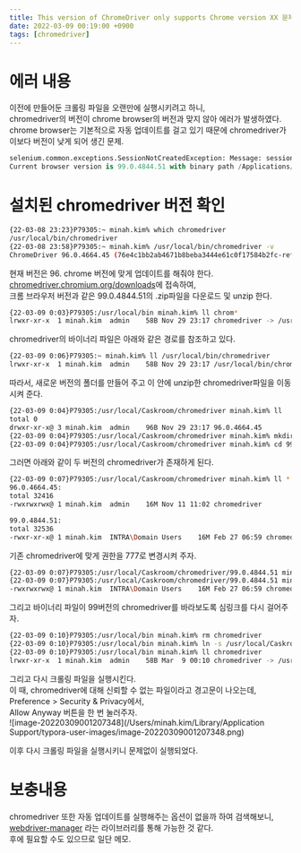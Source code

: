 ```yaml
---
title: This version of ChromeDriver only supports Chrome version XX 문제
date: 2022-03-09 00:19:00 +0900
tags: [chromedriver]
---
```


# 에러 내용

이전에 만들어둔 크롤링 파일을 오랜만에 실행시키려고 하니,   
chromedriver의 버전이 chrome browser의 버전과 맞지 않아 에러가 발생하였다.
chrome browser는 기본적으로 자동 업데이트를 걸고 있기 때문에 chromedriver가 이보다 버전이 낮게 되어 생긴 문제.

```python
selenium.common.exceptions.SessionNotCreatedException: Message: session not created: This version of ChromeDriver only supports Chrome version 96
Current browser version is 99.0.4844.51 with binary path /Applications/Google Chrome.app/Contents/MacOS/Google Chrome
```

# 설치된 chromedriver 버전 확인

```bash
{22-03-08 23:23}P79305:~ minah.kim% which chromedriver
/usr/local/bin/chromedriver
{22-03-08 23:58}P79305:~ minah.kim% /usr/local/bin/chromedriver -v
ChromeDriver 96.0.4664.45 (76e4c1bb2ab4671b8beba3444e61c0f17584b2fc-refs/branch-heads/4664@{#947})
```

현재 버전은 96. chrome 버전에 맞게 업데이트를 해줘야 한다.
[chromedriver.chromium.org/downloads](https://chromedriver.chromium.org/downloads)에 접속하여,   
크롬 브라우저 버전과 같은 99.0.4844.51의 .zip파일을 다운로드 및 unzip 한다.

```bash
{22-03-09 0:03}P79305:/usr/local/bin minah.kim% ll chrom*
lrwxr-xr-x  1 minah.kim  admin    58B Nov 29 23:17 chromedriver -> /usr/local/Caskroom/chromedriver/96.0.4664.45/chromedriver
```

chromedriver의 바이너리 파일은 아래와 같은 경로를 참조하고 있다.

```bash
{22-03-09 0:06}P79305:~ minah.kim% ll /usr/local/bin/chromedriver
lrwxr-xr-x  1 minah.kim  admin    58B Nov 29 23:17 /usr/local/bin/chromedriver -> /usr/local/Caskroom/chromedriver/96.0.4664.45/chromedriver
```

따라서, 새로운 버전의 폴더를 만들어 주고 이 안에 unzip한 chromedriver파일을 이동시켜 준다.

```bash
{22-03-09 0:04}P79305:/usr/local/Caskroom/chromedriver minah.kim% ll
total 0
drwxr-xr-x@ 3 minah.kim  admin    96B Nov 29 23:17 96.0.4664.45
{22-03-09 0:04}P79305:/usr/local/Caskroom/chromedriver minah.kim% mkdir 99.0.4844.51
{22-03-09 0:04}P79305:/usr/local/Caskroom/chromedriver minah.kim% cd 99.0.4844.51
```

그러면 아래와 같이 두 버전의 chromedriver가 존재하게 된다.

```bash
{22-03-09 0:07}P79305:/usr/local/Caskroom/chromedriver minah.kim% ll *
96.0.4664.45:
total 32416
-rwxrwxrwx@ 1 minah.kim  admin    16M Nov 11 11:02 chromedriver

99.0.4844.51:
total 32536
-rwxr-xr-x@ 1 minah.kim  INTRA\Domain Users    16M Feb 27 06:59 chromedriver
```

기존 chromedriver에 맞게 권한을 777로 변경시켜 주자.

```bash
{22-03-09 0:07}P79305:/usr/local/Caskroom/chromedriver/99.0.4844.51 minah.kim% chmod 777 chromedriver
{22-03-09 0:07}P79305:/usr/local/Caskroom/chromedriver/99.0.4844.51 minah.kim% ll chromedriver
-rwxrwxrwx@ 1 minah.kim  INTRA\Domain Users    16M Feb 27 06:59 chromedriver
```

그리고 바이너리 파일이 99버전의 chromedriver를 바라보도록 심링크를 다시 걸어주자.

```bash
{22-03-09 0:10}P79305:/usr/local/bin minah.kim% rm chromedriver
{22-03-09 0:10}P79305:/usr/local/bin minah.kim% ln -s /usr/local/Caskroom/chromedriver/99.0.4844.51/chromedriver chromedriver
{22-03-09 0:10}P79305:/usr/local/bin minah.kim% ll chromedriver
lrwxr-xr-x  1 minah.kim  admin    58B Mar  9 00:10 chromedriver -> /usr/local/Caskroom/chromedriver/99.0.4844.51/chromedriver
```

그리고 다시 크롤링 파일을 실행시킨다.   
이 때, chromedriver에 대해 신뢰할 수 없는 파일이라고 경고문이 나오는데, Preference > Security & Privacy에서,  
Allow Anyway 버튼을 한 번 눌러주자.    
![image-20220309001207348](/Users/minah.kim/Library/Application Support/typora-user-images/image-20220309001207348.png)

이후 다시 크롤링 파일을 실행시키니 문제없이 실행되었다.

# 보충내용

chromedriver 또한 자동 업데이트를 실행해주는 옵션이 없을까 하여 검색해보니,   
[webdriver-manager](https://yuki.world/python-selenium-chromedriver-auto-update/) 라는 라이브러리를 통해 가능한 것 같다.   
후에 필요할 수도 있으므로 일단 메모.
